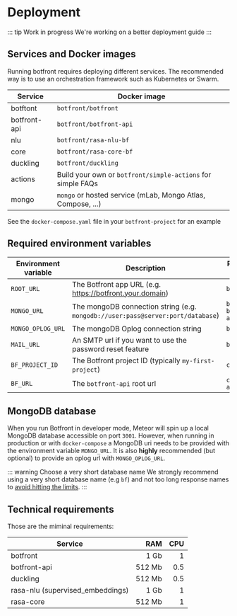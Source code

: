 # Deployment

::: tip Work in progress
We're working on a better deployment guide
:::

## Services and Docker images
Running botfront requires deploying different services. The recommended way is to use an orchestration framework such as Kubernetes or Swarm.

| Service  | Docker image  |
|---|---|
| botftont |  `botfront/botfront`|
| botfront-api  |  `botfront/botfront-api`  |
| nlu  |  `botfront/rasa-nlu-bf`  |
| core  |  `botfront/rasa-core-bf`  |
| duckling  |  `botfront/duckling`  |
| actions | Build your own or `botfront/simple-actions` for simple FAQs | 
| mongo | `mongo` or hosted service (mLab, Mongo Atlas, Compose, ...)  |

See the `docker-compose.yaml` file in your `botfront-project` for an example

## Required environment variables

| Environment variable  | Description  | Required by|
|---|---|--|
| `ROOT_URL` |  The Botfront app URL (e.g. https://botfront.your.domain) | `botfront` |
| `MONGO_URL`  |  The mongoDB connection string (e.g. `mongodb://user:pass@server:port/database`)  | `botfront` `botfront-api` |
| `MONGO_OPLOG_URL`  |  The mongoDB Oplog connection string  | `botfront` |
| `MAIL_URL`  |  An SMTP url if you want to use the password reset feature  | `botfront` |
| `BF_PROJECT_ID` | The Botfront project ID (typically `my-first-project`) | `core` |
| `BF_URL` | The `botfront-api` root url | `core`  `actions`|

## MongoDB database
When you run Botfront in developer mode, Meteor will spin up a local MongoDB database accessible on port `3001`. However, when running in production or with `docker-compose` a MongoDB uri needs to be provided with the environment variable `MONGO_URL`. It is also **highly** recommended (but optional) to provide an oplog url with `MONGO_OPLOG_URL`. 

::: warning Choose a very short database name
We strongly recommend using a very short database name (e.g `bf`) and not too long response names to [avoid hitting the limits](https://docs.mongodb.com/manual/reference/limits/#namespaces).
:::

## Technical requirements

Those are the miminal requirements:

| Service  | RAM   | CPU  |
|---|---:|---:|
| botfront |  1 Gb | 1  | 
| botfront-api  |  512 Mb | 0.5  |
| duckling  |  512 Mb | 0.5  |
| rasa-nlu (supervised_embeddings) | 1 Gb  |  1 |
| rasa-core  |  512 Mb | 1  |
